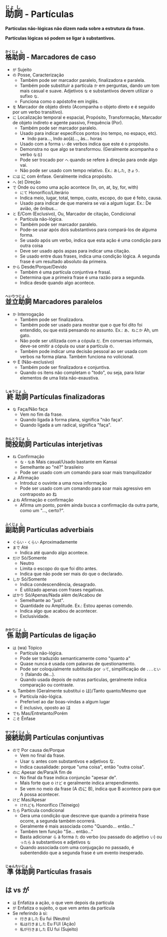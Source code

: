 # <ruby>助<rt>じょ</rt>詞<rt>し</rt></ruby> - Partículas

**Partículas não-lógicas não dizem nada sobre a estrutura da frase.**

**Partículas lógicas só podem se ligar à substantivos.**

## <ruby>格<rt>かく</rt>助<rt>じょ</rt>詞<rt>し</rt></ruby> - Marcadores de caso

-   `が` Sujeito
-   `の` Posse, Caracterização
    -   Também pode ser marcador paralelo, finalizadora e paralela.
    -   Também pode substituir a partícula `か` em perguntas, dando um tom mais casual e suave. Adjetivos `な` e substantivos devem utilizar o sufixo `な`.
    -   Funciona como o apóstofre em inglês.
-   `を` Marcador de objeto direto (Acompanha o objeto direto e é seguido por um verbo transitivo).
-   `に` Localização temporal e espacial, Propósito, Transformação, Marcador de objeto indireto e agente passivo, Frequência (Por).
    -   Também pode ser marcador paralelo.
    -   Usado para indicar específicos pontos (no tempo, no espaço, etc).
        -   Indo para..., Indo ao(à)..., às... horas
    -   Usado com a forma `い` de verbos indica que este é o propósito.
    -   Demonstra no que algo se transformou. (Geralmente acompanha o verbo `なる`)
    -   Pode ser trocado por `へ` quando se refere à direção para onde algo vai.
    -   Não pode ser usado com tempo relativo. Ex.: `あした`, `きょう`.
-   `には` に com ênfase. Geralmente indica propósito.
-   `へ` (e) Direção
-   `で` Onde ou como uma ação acontece (In, on, at, by, for, with)
    -   `にて` Honorífico/Literário
    -   Indica meio, lugar, total, tempo, custo, escopo, do que é feito, causa.
    -   Usado para indicar de que maneira se vai a algum lugar. Ex.: De avião, de ônibus...
-   `と` E/Com (Exclusivo), Ou, Marcador de citação, Condicional
    -   Partícula não-lógica.
    -   Também pode ser marcador paralelo.
    -   Pode-se usar após dois substantivos para compará-los de alguma forma.
    -   Se usado após um verbo, indica que esta ação é uma condição para outra coisa
    -   Deve ser usado após aspas para indicar uma citação.
    -   Se usado entre duas frases, indica uma condição lógica. A segunda frase é um resultado absoluto da primeira.
-   `から` Desde/Porque/Devido
    -   Também é uma partícula conjuntiva e frasal.
    -   Determina que a primeira frase é uma razão para a segunda.
    -   Indica desde quando algo acontece.

## <ruby>並<rt>へい</rt>立<rt>りつ</rt>助<rt>じょ</rt>詞<rt>し</rt></ruby> Marcadores paralelos

-   `か` Interrogação
    -   Também pode ser finalizadora.
    -   Também pode ser usado para mostrar que o que foi dito foi entendido, ou que está pensando no assunto. Ex.: `あ、ねこか` Ah, um gato.
    -   Não pode ser utilizada com a cópula `だ`. Em conversas informais, deve-se omitir a cópula ou usar a partícula `の`.
    -   Também pode indicar uma decisão pessoal ao ser usada com verbos na forma plana. Também funciona no volicional.
    <!-- -   `` Interrogação com uma nuance de dúvida. -->
-   `や` E (Não-exclusivo)
    -   Também pode ser finalizadora e conjuntiva.
    -   Quando os itens não completam o "todo", ou seja, para listar elementos de uma lista não-exaustiva.

## <ruby>終<rt>しゅう</rt>助<rt>じょ</rt>詞<rt>し</rt></ruby> Partículas finalizadoras

-   `な` Faça/Não faça
    -   Vem no fim da frase.
    -   Quando ligada à forma plana, significa "não faça".
    -   Quando ligada a um radical, significa "faça".

## <ruby>間<rt>かん</rt>投<rt>とう</rt>助<rt>じょ</rt>詞<rt>し</rt></ruby> Partículas interjetivas

-   `ね` Confirmação
    -   `な・なあ` Mais casual/Usado bastante em Kansai
    -   Semelhante ao "né?" brasileiro
    -   Pode ser usado com um comando para soar mais tranquilizador
-   `よ` Afirmação
    -   Introduz o ouvinte a uma nova informação
    -   Pode ser usado com um comando para soar mais agressivo em contraposto ao ね
-   `よね` Afirmação e confirmação
    -   Afirma um ponto, porém ainda busca a confirmação da outra parte, como um "..., certo?".

## <ruby>副<rt>ふく</rt>助<rt>じょ</rt>詞<rt>し</rt></ruby> Partículas adverbiais

-   `ぐらい・くらい` Aproximadamente
-   `まで` Até
    -   Indica até quando algo acontece.
-   `だけ` Só/Somente
    -   Neutro
    -   Limita o escopo do que foi dito antes.
    -   Indica que não pode ser mais do que o declarado.
-   `しか` Só/Somente
    -   Indica condescendência, desagrado.
    -   É utilizado apenas com frases negativas.
-   `ばかり` Só/Apenas/Nada além de/Acabou de
    -   Semelhante ao "just".
    -   Quantidade ou Amplitude. Ex.: Estou apenas comendo.
    -   Indica algo que acabou de acontecer.
    -   Exclusividade.

## <ruby>係<rt>かかり</rt>助<rt>じょ</rt>詞<rt>し</rt></ruby> Partículas de ligação

-   `は` (wa) Tópico
    -   Partícula não-lógica.
    -   Pode ser traduzido semanticamente como "quanto a"
    -   Quase nunca é usada com palavras de questionamento.
    -   Pode ser coloquialmente subtituída por `って`, simplificação de `...という` (falando de...).
    -   Quando usada depois de outras particulas, geralmente indica comparação ou contraste.
-   `も` Também (Geralmente substitui o は)/Tanto quanto/Mesmo que
    -   Partícula não-lógica.
    -   Preferível ao dar boas-vindas a algum lugar
    -   É inclusivo, oposto ao は
-   `でも` Mas/Entretanto/Porém
-   `こそ` Ênfase

## <ruby>接<rt>せつ</rt>続<rt>ぞく</rt>助<rt>じょ</rt>詞<rt>し</rt></ruby> Partículas conjuntivas

-   `ので` Por causa de/Porque
    -   Vem no final da frase.
    -   Usar `な` antes com substantivos e adjetivos な.
    -   Indica causalidade: porque "uma coisa", então "outra coisa".
-   `のに` Apesar de/Para/A fim de
    -   No final da frase indica conjunção "apesar de".
    -   Mais forte que o `けど` e geralmente indica arrependimento.
    -   Se vem no meio da frase (A のに B), indica que B acontece para que A possa acontecer.
-   `けど` Mas/Apesar
    -   `けれども` Honorífico (Teineigo)
-   `たら` Partícula condicional
    -   Gera uma condição que descreve que quando a primeira frase ocorre, a segunda também ocorrerá.
    -   Geralmente é mais associada como "Quando... então..."
    -   Também tem função "Se... então..."
    -   Basta adicionar `ら` à forma `た` do verbo (ou passado do adjetivo `い`) ou `ったら` à substantivos e adjetivos `な`
    -   Quando associada com uma conjugação no passado, é subentendido que a segunda frase é um evento inesperado.

## <ruby>準<rt>じゅん</rt>体<rt>たい</rt>助<rt>じょ</rt>詞<rt>し</rt></ruby> Partículas frasais

## は vs が

-   `は` Enfatiza a ação, o que vem depois da partícula
-   `が` Enfatiza o sujeito, o que vem antes da partícula
-   Se referindo à si:
    -   `行きました` Eu fui (Neutro)
    -   `私は行きました` Eu FUI (Ação)
    -   `私が行きました` EU fui (Sujeito)
